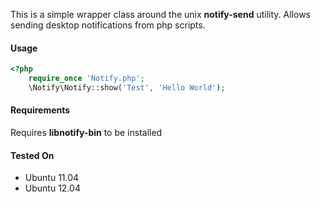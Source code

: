 This is a simple wrapper class around the unix **notify-send** utility. 
Allows sending desktop notifications from php scripts. 

#### Usage
```php
<?php
    require_once 'Notify.php';
    \Notify\Notify::show('Test', 'Hello World');                                                
```
#### Requirements
Requires **libnotify-bin** to be installed

#### Tested On
* Ubuntu 11.04
* Ubuntu 12.04